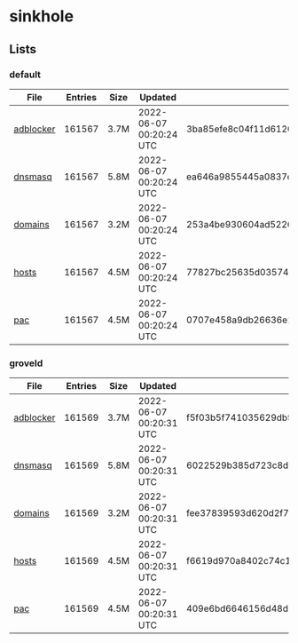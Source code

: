 # sinkhole

## Lists

### default

|File|Entries|Size|Updated|Hash|
|-|-|-|-|-|
|[adblocker](https://raw.githubusercontent.com/groveld/sinkhole/lists/default/adblocker.txt)|161567|3.7M|2022-06-07 00:20:24 UTC|3ba85efe8c04f11d612064d6fe71233884438e25d634451eef59e33428124572|
|[dnsmasq](https://raw.githubusercontent.com/groveld/sinkhole/lists/default/dnsmasq.txt)|161567|5.8M|2022-06-07 00:20:24 UTC|ea646a9855445a0837dbf543cacb09017383276255db5fdfb9522bc561c3e68c|
|[domains](https://raw.githubusercontent.com/groveld/sinkhole/lists/default/domains.txt)|161567|3.2M|2022-06-07 00:20:24 UTC|253a4be930604ad5226c50317bdb7a162a9ae17ffeec7bd1c5b892bc73854830|
|[hosts](https://raw.githubusercontent.com/groveld/sinkhole/lists/default/hosts.txt)|161567|4.5M|2022-06-07 00:20:24 UTC|77827bc25635d03574cc875fe2514c8e842c60470802e86c36c33a141e143952|
|[pac](https://raw.githubusercontent.com/groveld/sinkhole/lists/default/pac.txt)|161567|4.5M|2022-06-07 00:20:24 UTC|0707e458a9db26636e133839979c1cb97c08e0de2969c2ffef830462e8e32bfe|

### groveld

|File|Entries|Size|Updated|Hash|
|-|-|-|-|-|
|[adblocker](https://raw.githubusercontent.com/groveld/sinkhole/lists/groveld/adblocker.txt)|161569|3.7M|2022-06-07 00:20:31 UTC|f5f03b5f741035629db547f90c1e6a45ef70d397f2cce33df9b2faf596288a3a|
|[dnsmasq](https://raw.githubusercontent.com/groveld/sinkhole/lists/groveld/dnsmasq.txt)|161569|5.8M|2022-06-07 00:20:31 UTC|6022529b385d723c8d428c267d5151fe84afb5addea9245b9836aff890a6bea9|
|[domains](https://raw.githubusercontent.com/groveld/sinkhole/lists/groveld/domains.txt)|161569|3.2M|2022-06-07 00:20:31 UTC|fee37839593d620d2f7b2629930a1a8bd33b94e76b118fcadff5a436e1350037|
|[hosts](https://raw.githubusercontent.com/groveld/sinkhole/lists/groveld/hosts.txt)|161569|4.5M|2022-06-07 00:20:31 UTC|f6619d970a8402c74c18f5d09265e52ee0942255dbe5a4547af8223310b47fb8|
|[pac](https://raw.githubusercontent.com/groveld/sinkhole/lists/groveld/pac.txt)|161569|4.5M|2022-06-07 00:20:31 UTC|409e6bd6646156d48d122617b7a3c8318d5961dee3123d053bace440e8df1a6d|
